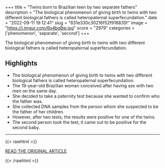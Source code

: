 +++
title = "Twins born to Brazilian teen by two separate fathers"
description = "The biological phenomenon of giving birth to twins with two different biological fathers is called heteropaternal superfecundation."
date = "2022-09-11 19:12:41"
slug = "631e330c30216f52f918835f"
image = "https://i.imgur.com/6o4bqBw.jpg"
score = "2979"
categories = ['phenomenon', 'separate', 'second']
+++

The biological phenomenon of giving birth to twins with two different biological fathers is called heteropaternal superfecundation.

## Highlights

- The biological phenomenon of giving birth to twins with two different biological fathers is called heteropaternal superfecundation.
- The 19-year-old Brazilian woman conceived after having sex with two men on the same day.
- She decided to take a paternity test because she wanted to confirm who the father was.
- She collected DNA samples from the person whom she suspected to be the father of her children.
- However, after two tests, the results were positive for one of the twins.
- The second person took the test, it came out to be positive for the second baby.

---

{{< rawhtml >}}
  <p class="article-category">
    <a target="_blank" href="https://www.cnbctv18.com/world/twins-born-to-brazilian-teen-by-two-separate-fathers-14693991.htm">READ THE ORIGINAL ARTICLE</a>
  </p>
{{< /rawhtml >}}
